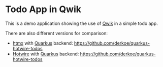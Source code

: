# Todo App in Qwik

This is a demo application showing the use of [Qwik](https://htmx.org/) in a simple todo app.

There are also different versions for comparison:

* [htmx](https://htmx.org/) with [Quarkus](https://quarkus.dev) backend: https://github.com/derkoe/quarkus-hotwire-todos
* [Hotwire](https://hotwire.dev/) with [Quarkus](https://quarkus.dev) backend: https://github.com/derkoe/quarkus-hotwire-todos
